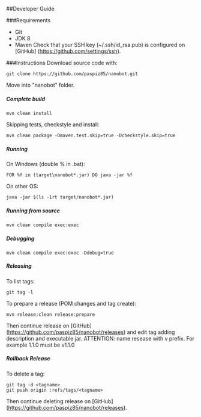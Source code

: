 ##Developer Guide

###Requirements
* Git
* JDK 8
* Maven
Check that your SSH key (~/.ssh/id_rsa.pub) is configured on [GitHub] (https://github.com/settings/ssh).

###Instructions
Download source code with:
```
git clone https://github.com/paspiz85/nanobot.git
```
Move into "nanobot" folder.

##### Complete build
```
mvn clean install
```

Skipping tests, checkstyle and install:
```
mvn clean package -Dmaven.test.skip=true -Dcheckstyle.skip=true
```

##### Running
On Windows (double % in .bat):
```
FOR %f in (target\nanobot*.jar) DO java -jar %f
```
On other OS:
```
java -jar $(ls -1rt target/nanobot*.jar)
```

##### Running from source
```
mvn clean compile exec:exec
```

##### Debugging
```
mvn clean compile exec:exec -Ddebug=true
```

##### Releasing
To list tags:
```
git tag -l
```

To prepare a release (POM changes and tag create):
```
mvn release:clean release:prepare
```

Then continue release on [GitHub] (https://github.com/paspiz85/nanobot/releases) and edit tag adding description and executable jar.
ATTENTION: name resease with v prefix. For example 1.1.0 must be v1.1.0

##### Rollback Release
To delete a tag:
```
git tag -d <tagname>
git push origin :refs/tags/<tagname>
```

Then continue deleting release on [GitHub] (https://github.com/paspiz85/nanobot/releases).
